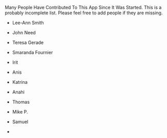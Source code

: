 Many People Have Contributed To This App Since It Was Started.
This is a probably incomplete list. Please feel free to add people if they are missing.

* Lee-Ann Smith
* John Need
* Teresa Gerade
* Smaranda Fournier


* Irit
* Anis
* Katrina
* Anahi
* Thomas
* Mike P.
* Samuel
* 
